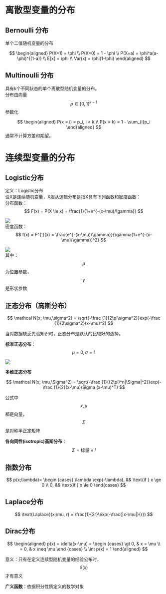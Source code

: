 # 离散型变量的分布  

## Bernoulli 分布
单个二值随机变量的分布

$$
\begin{aligned}
P(X=1) = \phi \\
P(X=0) = 1 - \phi \\
P(X=a) = \phi^a(a-\phi)^{(1-a)} \\
E[x] = \phi \\
Var(x) = \phi(1-\phi)
\end{aligned}
$$

## Multinoulli 分布
具有k个不同状态的单个离散型随机变量的分布。  
分布由向量$$p \in [0,1]^{k-1}$$参数化  

$$
\begin{aligned}
P(x = i) = p_i, i < k \\
P(x = k) = 1 - \sum_{i}p_i
\end{aligned}
$$
通常不计算方差和期望。  

# 连续型变量的分布 

## Logistic分布

定义：Logistic分布  
设X是连续随机变量，X服从逻辑分布是指X具有下列函数和密度函数：  
分布函数：  
$$
F(x) = P(X \le x) = \frac{1}{1+e^{-(x-\mu)/\gamma}}
$$

![](http://windmissing.github.io/images_for_gitbook/mathematics_basic_for_ML/6.png)  
密度函数：  
$$
f(x) = F^{'}(x) = \frac{e^{-(x-\mu)/\gamma}}{\gamma(1+e^{-(x-\mu)/\gamma})^2}
$$

![](http://windmissing.github.io/images_for_gitbook/mathematics_basic_for_ML/5.png)  
其中：$$\mu$$为位置参数，$$\gamma$$是形状参数

## 正态分布（高斯分布）

$$
\mathcal N(x; \mu,\sigma^2) = \sqrt{-\frac {1}{2\pi\sigma^2}}exp(-\frac {1}{2\sigma^2}(x-\mu)^2)
$$

当对数据缺乏先验知识时，正态分布是默认的比较好的选择。  

**标准正态分布**：$$\mu=0, \sigma=1$$

![](http://windmissing.github.io/images_for_gitbook/mathematics_basic_for_ML/1.png)   

**多维正态分布**  

$$
\mathcal N(x; \mu,\Sigma^2) = \sqrt{-\frac {1}{(2\pi)^n|\Sigma|^2}}exp(-\frac {1}{2}(x-\mu)\Sigma (x-\mu)^T)
$$

公式中$$x, \mu$$都是向量，$$\Sigma$$是对称半正定矩阵

**各向同性(isotropic)高斯分布**：
$$
\Sigma = \text{标量} \times I
$$

## 指数分布

$$
p(x;\lambda)= 
\begin {cases}
 \lambda \exp(-\lambda), && \text{if } x \ge 0 \\
 0, && \text{if } x \le 0 
\end{cases} 
$$


## Laplace分布

$$
\text{Laplace}(x;\mu, r) = \frac{1}{2r}\exp(-\frac{|x-\mu|}{r})
$$

## Dirac分布

$$
\begin{aligned}
p(x) = \delta(x-\mu) = 
\begin {cases}
\gt 0, & x = \mu \\
= 0, & x \neq \mu
\end {cases}    \\
\int p(x) = 1
\end{aligned}
$$

意义：只有在定义连续型随机变量的经验公布时，$$\delta(x)$$才有意义

**广义函数**：依据积分性质定义的数学对象  
